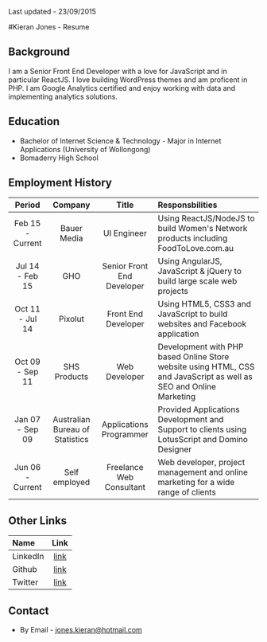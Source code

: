 Last updated - 23/09/2015

#Kieran Jones - Resume

## Background
I am a Senior Front End Developer with a love for JavaScript and in particular ReactJS. I love building WordPress themes and am proficent in PHP. I am Google Analytics certified and enjoy working with data and implementing analytics solutions.

## Education
* Bachelor of Internet Science & Technology - Major in Internet Applications (University of Wollongong)
* Bomaderry High School

## Employment History
| Period            |  Company      | Title     | Responsbilities |
| :------------------:|:-------------:| :------:   | :---------------|
| Feb 15 - Current  | Bauer Media   | UI Engineer | Using ReactJS/NodeJS to build Women's Network products including FoodToLove.com.au |
| Jul 14 - Feb 15  | GHO	| Senior Front End Developer | Using AngularJS, JavaScript & jQuery to build large scale web projects |
| Oct 11 - Jul 14  | Pixolut   | Front End Developer | Using HTML5, CSS3 and JavaScript to build websites and Facebook application |
| Oct 09 - Sep 11  | SHS Products   | Web Developer | Development with PHP based Online Store website using HTML, CSS and JavaScript as well as SEO and Online Marketing |
| Jan 07 - Sep 09  | Australian Bureau of Statistics   | Applications Programmer | Provided Applications Development and Support to clients using LotusScript and Domino Designer |
| Jun 06 - Current  | Self employed  | Freelance Web Consultant | Web developer, project management and online marketing for a wide range of clients |

## Other Links
| Name                | Link |
| :-------------      |:-------------:| 
| LinkedIn | [link](https://au.linkedin.com/pub/kieran-jones/36/565/492) |
| Github | [link](https://github.com/kieranjones) |
| Twitter | [link](https://twitter.com/kieranjones11) | 

## Contact
* By Email - jones.kieran@hotmail.com
